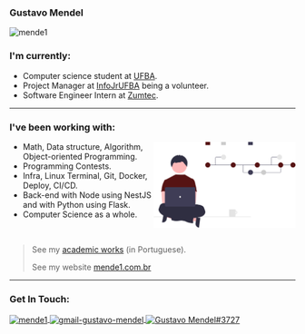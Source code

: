 ### Gustavo Mendel

<p align="left"><img src="https://komarev.com/ghpvc/?username=mende1&color=561313&style=plastic" alt="mende1"/> </p>

<h3 align="left">I'm currently:</h3>

* Computer science student at [UFBA](https://bcc.ufba.br).
* Project Manager at [InfoJrUFBA](https://infojr.com.br) being a volunteer.
* Software Engineer Intern at [Zumtec](https://zumtec.com.br).

---

<h3 align="left">I've been working with:</h3>
<img src="img.svg" width="250" align="right">

- Math, Data structure, Algorithm, Object-oriented Programming.
- Programming Contests.
- Infra, Linux Terminal, Git, Docker, Deploy, CI/CD.
- Back-end with Node using NestJS and with Python using Flask.
- Computer Science as a whole.

<br>

> See my [academic works](https://github.com/mende1/projetos-da-faculdade) (in Portuguese).
> 
> See my website [mende1.com.br](https://mende1.com.br)

---

<h3 align="left">Get In Touch:</h3>
<p align="left">
<a href="https://linkedin.com/in/mende1" target="blank"><img align="center" src="https://raw.githubusercontent.com/rahuldkjain/github-profile-readme-generator/master/src/images/icons/Social/linked-in-alt.svg" alt="mende1" height="20" width="30" /> </a>
<a href="mailto:gustavo.mendel.br@gmail.com" target="blank"><img align="center" src="https://upload.wikimedia.org/wikipedia/commons/7/7e/Gmail_icon_%282020%29.svg" alt="gmail-gustavo-mendel" height="20" width="30" /> </a>
<a href="https://discordapp.com/users/374951479728930817" target="blank"><img align="center" src="https://raw.githubusercontent.com/rahuldkjain/github-profile-readme-generator/master/src/images/icons/Social/discord.svg" alt="Gustavo Mendel#3727" height="30" width="40" /> </a>

</p>

<!-- aaa -->